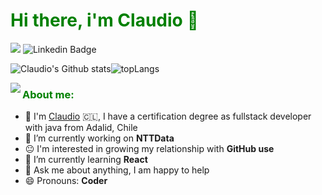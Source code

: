<h1 style="color:green"> Hi there, i'm Claudio 👋 </h1>

![](https://visitor-badge.glitch.me/badge?page_id=github.com/ClaudioRowe) ![Linkedin Badge](https://img.shields.io/badge/-claudio.torres-blue?style=flat-square&logo=Linkedin&logoColor=white&link=https://www.linkedin.com/in/claudio-torres-1a7008149/)

![Claudio's Github stats](https://github-readme-stats.vercel.app/api?username=claudiorowe&show_icons=true&include_all_commits=true&count_private=true&theme=chartreuse-dark)![topLangs](https://github-readme-stats.vercel.app/api/top-langs/?username=claudiorowe&layout=compact&count_private=true&theme=chartreuse-dark&langs_count=10)

<!-- https://cdn.jsdelivr.net/npm/simple-icons@v3/icons/ -->
<img src='img/Monkey_Kid_Coding.gif' align='left'>
<h3 align="left" style="color:green">About me:</h3>

- :school: I'm [Claudio](https://fabianko.github.io/) :chile:, I have a certification degree as fullstack developer with java from Adalid, Chile
- 🔭 I’m currently working on **NTTData**
- :neutral_face: I'm interested in growing my relationship with **GitHub use**
- 🌱 I’m currently learning **React**
- 💬 Ask me about anything, I am happy to help
- 😄 Pronouns: **Coder**
</br>


<!--
**ClaudioRowe/ClaudioRowe** is a ✨ _special_ ✨ repository because its `README.md` (this file) appears on your GitHub profile.

Here are some ideas to get you started:

- 🔭 I’m currently working on ...
- 🌱 I’m currently learning ...
- 👯 I’m looking to collaborate on ...
- 🤔 I’m looking for help with ...
- 💬 Ask me about ...
- 📫 How to reach me: ...
- 😄 Pronouns: ...
- ⚡ Fun fact: ...
-->
